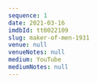 ```yaml
---
sequence: 1
date: 2021-03-16
imdbId: tt0022109
slug: maker-of-men-1931
venue: null
venueNotes: null
medium: YouTube
mediumNotes: null
---
```


